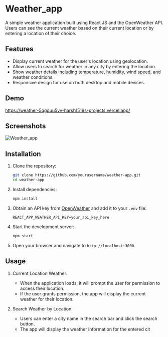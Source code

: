 # Weather_app
A simple weather application built using React JS and the OpenWeather API. Users can see the current weather based on their current location or by entering a location of their choice.

## Features
- Display current weather for the user's location using geolocation.
- Allow users to search for weather in any city by entering the location.
- Show weather details including temperature, humidity, wind speed, and weather conditions.
- Responsive design for use on both desktop and mobile devices.

## Demo
https://weather-5qgduu5vv-harsh1519s-projects.vercel.app/

## Screenshots
![Weather_app](https://github.com/harsh1519/Weather_app/assets/98206466/3b47230e-c9d2-4cdc-bdfd-9849dcc31e54)

## Installation
1. Clone the repository:
    ```bash
    git clone https://github.com/yourusername/weather-app.git
    cd weather-app
    ```

2. Install dependencies:
    ```bash
    npm install
    ```

3. Obtain an API key from [OpenWeather](https://openweathermap.org/api) and add it to your `.env` file:
    ```env
    REACT_APP_WEATHER_API_KEY=your_api_key_here
    ```

4. Start the development server:
    ```bash
    npm start
    ```

5. Open your browser and navigate to `http://localhost:3000`.

## Usage
1. Current Location Weather:
    - When the application loads, it will prompt the user for permission to access their location.
    - If the user grants permission, the app will display the current weather for their location.

2. Search Weather by Location:
    - Users can enter a city name in the search bar and click the search button.
    - The app will display the weather information for the entered cit
